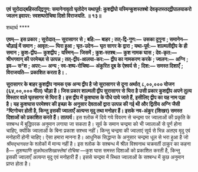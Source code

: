 **एवं सुरोदाद्बहिस्तद्द्विगुण: समानेनावृतो घृतोदेन यथापूर्व: कुशद्वीपो यस्मिन्कुशस्तश्बो** **देवकृतस्तद्द्वीपालयाकरो ज्वलन इवापर: स्वशष्परोचिषा दिशो विराजयति. ॥ १३॥** 

शब्दार्थ **** 

**एवम्—** **इस प्रकार** **; सुरोदात्—** **सुरासागर से** **; बहि:—** **बाहर** **; तत्-द्वि-गुण:—** **उसका दुगुना** **; समानेन—** **चौड़ाई में समान** **;** **आवृत:—** **घिरा हुआ** **; घृत-उदेन—** **घृत सागर के द्वारा** **; यथा-पूर्व:—** **शाल्मलीद्वीप के ही समान** **; कुश-द्वीप—** **कुशद्वीप** **;** **यस्मिन्—** **जिसमें** **; कुश-स्तश्ब:—** **कुश नामक घास** **; देव-कृत:—** **श्रीभगवान् की परमेच्छा से उत्पन्न** **; तत्-द्वीप-आलया-कर:—** **द्वीप का नामकरण करके** **; ज्वलन:—** **अग्नि** **; इव—** **स²श** **; अपर:—** **अन्य** **; स्व-शष्प-रोचिषा—** **अंकुरित दूब के ऐश्वर्य से** **;** **दिश:—** **समस्त दिशाएँ** **; विराजयति—** **प्रकाशित करता है।** **.** 

**सुरासागर के बाहर कुशद्वीप नामक एक अन्य द्वीप है जो सुरासागर से दूना अर्थात्** **८,००,००० योजन (६४,००,००० मील) चौड़ा है। जिस प्रकार शाल्मली द्वीप सुरासागर से** **घिरा है उसी प्रकार कुशद्वीप अपने तुल्य विस्तार वाले घृतसागर से घिरा है। इस द्वीप में कुशघास** **के पौधे पाये जाते हैं, इसीलिए द्वीप का यह नाम पड़ा है। यह कुशघास परमेश्वर की इच्छा के** **अनुसार देवताओं द्वारा उत्पन्न की गई थी और द्वितीय अग्नि जैसी ²ष्टिगोचर होती है, किन्तु** **इसकी ज्वालाएँ अत्यन्त मृदु तथा मनोहर हैं। इसके नव-अंकुर (शिखर) समस्त दिशाओं को** **प्रकाशित करते हैं।** **तात्पर्य :** इस श्लोक में दिये गये विवरण से चन्द्रमा पर ज्वालाओं की प्रकृति के सश्बन्ध में बुद्धिपरक अनुमान लगाया जा सकता है। सूर्य के समान चन्द्रमा को भी ज्वालाओं से पूर्ण होना चाहिए, क्योंकि ज्वालाओं के बिना प्रकाश सश्भव नहीं। किन्तु चन्द्रमा की ज्वालाएं सूर्य से भिन्न अतएव मृदु एवं मनोहारी होनी चाहिए। ऐसा हमारा मानना है। आधुनिक सिद्धान्त के अनुसार चन्द्रमा धूल से भरा हुआ है जो *श्रीमद्भागवत* के श्लोकों में मान्य नहीं है। इस श्लोक के सश्बन्ध में श्रील विश्वनाथ चक्रवर्ती ठाकुर का कहना है— *सुशष्पाणि सुकोमलशिखास्तेषां रोचिषा* —कुश घास समस्त दिशाओं को प्रकाशित करती है, किन्तु इसकी ज्वालाएँ अत्यन्त मृदु एवं मनोहारी हैं। इससे चन्द्रमा में स्थित ज्वालाओं के सश्बन्ध में कुछ अनुमान प्राप्त होता है।  